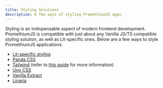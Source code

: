 ```yaml
---
title: Styling Solutions
description: A few ways of styling PromethiumJS apps.
---
```


Styling is an indispensable aspect of modern frontend development.
PromethiumJS is compatible with just about any Vanilla JS/TS compatible styling solution, as well as Lit-specific ones.
Below are a few ways to style PromethiumJS applications:

- [Lit-specific styling](https://lit.dev/docs/components/styles/)
- [Panda CSS](https://panda-css.com/)
- [Tailwind](https://tailwindcss.com/) (refer to [this guide](/guides/using-tailwind) for more information)
- [Uno CSS](https://unocss.dev/)
- [Vanilla Extract](https://vanilla-extract.style/)
- [Linaria](https://linaria.dev/)
